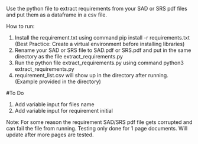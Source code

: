 Use the python file to extract requirements from your SAD or SRS pdf files and put them as a dataframe in a csv file. 

How to run:
1. Install the requirement.txt using command pip install -r requirements.txt (Best Practice: Create a virtual environment before installing libraries)
2. Rename your SAD or SRS file to SAD.pdf or SRS.pdf and put in the same directory as the file extract_requirements.py
3. Run the python file extract_requirements.py using command python3 extract_requirements.py
4. requirement_list.csv will show up in the directory after running. (Example provided in the directory)


#To Do
1. Add variable input for files name
2. Add variable input for requirement initial

Note: For some reason the requirement SAD/SRS pdf file gets corrupted and can fail the file from running. Testing only done for 1 page documents. Will update after more pages are tested.
